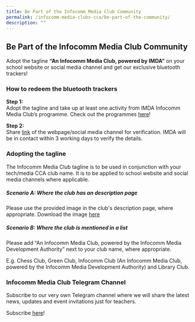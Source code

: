 ```yaml
---
title: Be Part of the Infocomm Media Club Community
permalink: /infocomm-media-clubs-cca/be-part-of-the-community/
description: ""
---
```

## Be Part of the Infocomm Media Club Community

Adopt the tagline **“An Infocomm Media Club, powered by IMDA”** on your school website or social media channel and get our exclusive bluetooth trackers! 

### **How to redeem the bluetooth trackers**  

**Step 1:** <br>
Adopt the tagline and take up at least one activity from IMDA Infocomm Media Club’s programme. Check out the programmes [here](https://codesg.imda.gov.sg/infocomm-media-clubs/)!

**Step 2:** <br>
Share [link](https://go.gov.sg/imc-tokens-redemption) of the webpage/social media channel for verification. IMDA will be in contact within 3 working days to verify the details.

### **Adopting the tagline** <br>
The Infocomm Media Club tagline is to be used in conjunction with your tech/media CCA club name. It is to be applied to school website and social media channels where applicable. 

##### **Scenario A: Where the club has an description page**

Please use the provided image in the club's description page, where appropriate. Download the image [here](https://go.gov.sg/infocomm-media-club-tagline)

##### **Scenario B: Where the club is mentioned in a list**

Please add “An Infocomm Media Club, powered by the Infocomm Media Development Authority” next to your club name, where appropriate.<br>


E.g. Chess Club, Green Club, Infocomm Club (An Infocomm Media Club, powered by the Infocomm Media Development Authority) and Library Club.

### Infocomm Media Club Telegram Channel

Subscribe to our very own Telegram channel where we will share the latest news, updates and event invitations just for teachers.

Subscribe [here](https://go.gov.sg/imda-imc-telegram-channel)!
